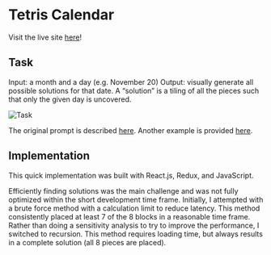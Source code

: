 # Tetris Calendar

Visit the live site [here](https://shanenak.github.io/tetris-calendar/)!

## Task

Input: a month and a day (e.g. November 20)
Output: visually generate all possible solutions for that date. A “solution” is a tiling of all the pieces such that only the given day is uncovered.

![Task](https://ucbc29ceb74fc01b5b287a5ecd8c.previews.dropboxusercontent.com/p/thumb/ACEw7zBGCzDQMgf7QQXcLhUKZVL4xgtSqdtYwTNTSkL0Bq-PX_FoSliVmyH8KSg8UUxNdZjq4ldbAfbVnQHoIDiHeoIyq8oUtm7gEIvth6PNxalLxrAQhPCI-ZAZiSa195IGOSLLYQA03HPMB3kqRKyZqdBYQj43IDpYkj8LOpZrEHIf5e_onPc2hEyuVvg6UXMVoQNq82YRi5HdmM58f7uus0KZw812a6M2bzgPdaEBU5X-UpnA0B69cdKY9h6pvUF6S9-sRWZMcdlEIkKFkHoTM9ZOnxkZzO_88Trr75ZoMyaacV3JNyqQhCbY7vxegyLsg6hWz__NDo_T-mo23hqd_Fhw_woME1FFo6V9tO7a3ev2y03xvsvNjoLp7VWyZtJ-1dYoMb4bHftg4byS1LMH/p.png)

The original prompt is described [here](https://paper.dropbox.com/doc/Basil-Front-End-Engineer-Interview-Question-o57ODZrRicGSpizdYsU3z). Another example is provided [here](https://www.dropbox.com/scl/fi/n01ir0xexx85ub7uiuvhm/Screen-Recording-2023-09-15-at-18.08.34.mov?rlkey=iu4m56w3agfxcblhd7pfqmayx&dl=0).

## Implementation

This quick implementation was built with React.js, Redux, and JavaScript. 

Efficiently finding solutions was the main challenge and was not fully optimized within the short development time frame. Initially, I attempted with a brute force method with a calculation limit to reduce latency. This method consistently placed at least 7 of the 8 blocks in a reasonable time frame. Rather than doing a sensitivity analysis to try to improve the performance, I switched to recursion. This method requires loading time, but always results in a complete solution (all 8 pieces are placed).




